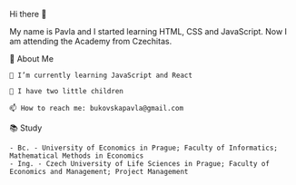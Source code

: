 Hi there 👋

My name is Pavla and I started learning HTML, CSS and JavaScript. Now I am attending the Academy from Czechitas.



🧡 About Me

    🌱 I’m currently learning JavaScript and React

    👦 I have two little children

    📫 How to reach me: bukovskapavla@gmail.com
    

📚 Study
    
    - Bc. - University of Economics in Prague; Faculty of Informatics; Mathematical Methods in Economics
    - Ing. - Czech University of Life Sciences in Prague; Faculty of Economics and Management; Project Management
